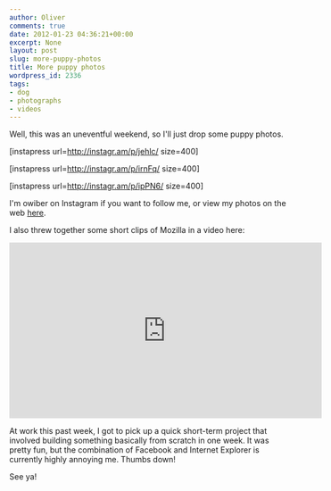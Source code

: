 ```yaml
---
author: Oliver
comments: true
date: 2012-01-23 04:36:21+00:00
excerpt: None
layout: post
slug: more-puppy-photos
title: More puppy photos
wordpress_id: 2336
tags:
- dog
- photographs
- videos
---
```


Well, this was an uneventful weekend, so I'll just drop some puppy photos.

[instapress url=http://instagr.am/p/jehlc/ size=400]

[instapress url=http://instagr.am/p/irnFq/ size=400]

[instapress url=http://instagr.am/p/ipPN6/ size=400]

I'm owiber on Instagram if you want to follow me, or view my photos on the web <a href="http://web.stagram.com/n/owiber/">here</a>.

I also threw together some short clips of Mozilla in a video here:

<iframe width="560" height="315" src="https://www.youtube.com/embed/mmjCH615TMg" frameborder="0" allowfullscreen></iframe>

At work this past week, I got to pick up a quick short-term project that involved building something basically from scratch in one week. It was pretty fun, but the combination of Facebook and Internet Explorer is currently highly annoying me. Thumbs down!

See ya!